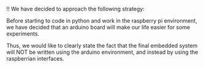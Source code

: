 !!
We have decided to approach the following strategy:

Before starting to code in python and work in the raspberry pi environment, we have decided that an arduino board will make our life easier for some experiments.

Thus, we would like to clearly state the fact that the final embedded system will NOT be written using the arduino environment, and instead by using the raspberrian interfaces.
